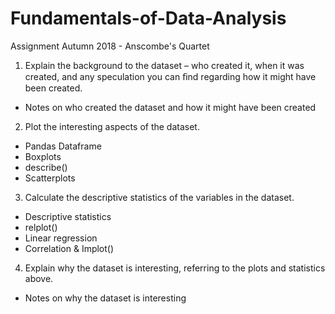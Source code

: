 # Fundamentals-of-Data-Analysis
Assignment Autumn 2018 - Anscombe's Quartet

1. Explain the background to the dataset – who created it, when it was created, and any speculation you can ﬁnd regarding how it might have been created. 
  - Notes on who created the dataset and how it might have been created

2. Plot the interesting aspects of the dataset. 
  - Pandas Dataframe
  - Boxplots
  - describe()
  - Scatterplots
  
3. Calculate the descriptive statistics of the variables in the dataset. 
  - Descriptive statistics
  - relplot()
  - Linear regression
  - Correlation & Implot()
  
4. Explain why the dataset is interesting, referring to the plots and statistics above.
  - Notes on why the dataset is interesting
